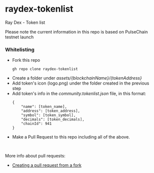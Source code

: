 # raydex-tokenlist

Ray Dex - Token list

Please note the current information in this repo is based on PulseChain testnet launch

### Whitelisting

- Fork this repo
  ```
  gh repo clone raydex-tokenlist
  ```
- Create a folder under _assets/{blockchainName}/{tokenAddress}_
- Add token's icon (logo.png) under the folder created in the previous step
- Add token's info in the _community.tokenlist.json_ file, in this format:
  ```
  {
      "name": [token_name],
      "address": [token_address],
      "symbol": [token_symbol],
      "decimals": [token_decimals],
      "chainId": 941
  }
  ```
- Make a Pull Request to this repo including all of the above.

<br>

More info about pull requests:

- [Creating a pull request from a fork](https://docs.github.com/en/github/collaborating-with-pull-requests/proposing-changes-to-your-work-with-pull-requests/creating-a-pull-request-from-a-fork)
